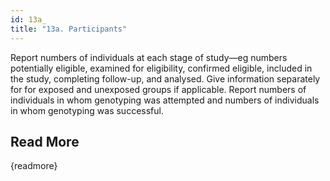 ```yaml
---
id: 13a_
title: "13a. Participants"
---
```

Report numbers of individuals at each stage of study—eg numbers potentially eligible, examined for eligibility, confirmed eligible, included in the study, completing follow-up, and analysed. Give information separately for for exposed and unexposed groups if applicable.  Report numbers of individuals in whom genotyping was attempted and numbers of individuals in whom genotyping was successful.

## Read More

{readmore}
